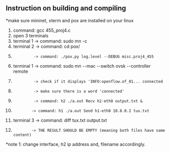 Instruction on building and compiling
---

*make sure mininet, xterm and pox are installed on your linux

1. command: gcc 455_proj4.c
2. open 3 terminals
3. terminal 1   -> command: sudo mn -c
4. terminal 2   -> command: cd pox/
5.              -> command: ./pox.py log.level --DEBUG misc.proj4_455
6. terminal 1   -> command: sudo mn --mac --switch ovsk --controller remote
7.              -> check if it displays 'INFO:openflow.of_01... connected
8.              -> make sure there is a word 'connected'
9.              -> command: h2 ./a.out Recv h2-eth0 output.txt &
10.             -> command: h1 ./a.out Send h1-eth0 10.0.0.2 tux.txt
11. terminal 3  -> command: diff tux.txt output.txt 
12.             -> THE RESULT SHOULD BE EMPTY (meaning both files have same content)

*note 1: change interface, h2 ip address and, filename accordingly.